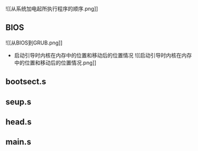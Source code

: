 ![[从系统加电起所执行程序的顺序.png]]

## BIOS
![[从BIOS到GRUB.png]]
+ 启动引导时内核在内存中的位置和移动后的位置情况
![[启动引导时内核在内存中的位置和移动后的位置情况.png]]
## bootsect.s

## seup.s

## head.s

## main.s
